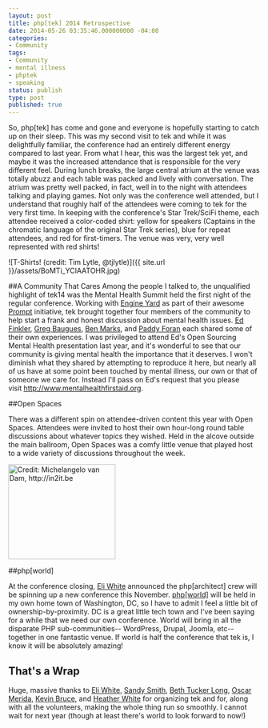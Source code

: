 ```yaml
---
layout: post
title: php[tek] 2014 Retrospective
date: 2014-05-26 03:35:46.000000000 -04:00
categories:
- Community
tags:
- Community
- mental illness
- phptek
- speaking
status: publish
type: post
published: true
---
```


So, php[tek] has come and gone and everyone is hopefully starting to catch up on their sleep. This was my second visit to tek and while it was delightfully familiar, the conference had an entirely different energy compared to last year. From what I hear, this was the largest tek yet, and maybe it was the increased attendance that is responsible for the very different feel. During lunch breaks, the large central atrium at the venue was totally abuzz and each table was packed and lively with conversation. The atrium was pretty well packed, in fact, well in to the night with attendees talking and playing games. Not only was the conference well attended, but I understand that roughly half of the attendees were coming to tek for the very first time. In keeping with the conference's Star Trek/SciFi theme, each attendee received a color-coded shirt: yellow for speakers (Captains in the chromatic language of the original Star Trek series), blue for repeat attendees, and red for first-timers. The venue was very, very well represented with red shirts!

![T-Shirts! (credit: Tim Lytle, @tjlytle)]({{ site.url }}/assets/BoMTi_YCIAATOHR.jpg)

##A Community That Cares
Among the people I talked to, the unqualified highlight of tek14 was the Mental Health Summit held the first night of the regular conference. Working with [Engine Yard](http://www.engineyard.com) as part of their awesome <a href="http://prompt.engineyard.com/">Prompt</a> initiative, tek brought together four members of the community to help start a frank and honest discussion about mental health issues. <a href="https://twitter.com/funkatron">Ed Finkler</a>, <a href="https://twitter.com/greggyb">Greg Baugues</a>, <a href="https://twitter.com/benmarks">Ben Marks</a>, and <a href="https://twitter.com/paddyforan">Paddy Foran</a> each shared some of their own experiences. I was privileged to attend Ed's Open Sourcing Mental Health presentation last year, and it's wonderful to see that our community is giving mental health the importance that it deserves. I won't diminish what they shared by attempting to reproduce it here, but nearly all of us have at some point been touched by mental illness, our own or that of someone we care for. Instead I'll pass on Ed's request that you please visit <a href="http://www.mentalhealthfirstaid.org/">http://www.mentalhealthfirstaid.org</a>.</p>

##Open Spaces
<p>There was a different spin on attendee-driven content this year with Open Spaces. Attendees were invited to host their own hour-long round table discussions about whatever topics they wished. Held in the alcove outside the main ballroom, Open Spaces was a comfy little venue that played host to a wide variety of discussions throughout the week.</p>

<p><a href="http://in2it.be"><img src="{{ site.url }}/assets/2014-05-21+20.31.55.jpg" alt="Credit: Michelangelo van Dam, http://in2it.be" width="214" height="190" /></a></p>
	
##php[world]
<p>At the conference closing, <a href="https://twitter.com/EliW">Eli White</a> announced the php[architect] crew will be spinning up a new conference this November. <a href="https://world.phparch.com/">php[world]</a> will be held in my own home town of Washington, DC, so I have to admit I feel a little bit of ownership-by-proximity. DC is a great little tech town and I've been saying for a while that we need our own conference. World will bring in all the disparate PHP sub-communities-- WordPress, Drupal, Joomla, etc-- together in one fantastic venue. If world is half the conference that tek is, I know it will be absolutely amazing!</p>
<h2>That's a Wrap</h2>
<p>Huge, massive thanks to <a href="http://twitter.com/EliW">Eli White</a>, <a href="http://twitter.com/SandyS1">Sandy Smith</a>, <a href="http://twitter.com/e3BethT">Beth Tucker Long</a>, <a href="http://twitter.com/omerida">Oscar Merida</a>, <a href="http://twitter.com/kevinbruce">Kevin Bruce</a>, and <a href="http://twitter.com/CattyCreations">Heather White</a> for organizing tek and for, along with all the volunteers, making the whole thing run so smoothly. I cannot wait for next year (though at least there's world to look forward to now!)</p>

